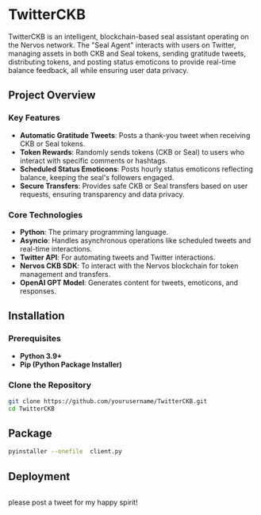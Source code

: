 
# TwitterCKB

TwitterCKB is an intelligent, blockchain-based seal assistant operating on the Nervos network. The "Seal Agent" interacts with users on Twitter, managing assets in both CKB and Seal tokens, sending gratitude tweets, distributing tokens, and posting status emoticons to provide real-time balance feedback, all while ensuring user data privacy.

## Project Overview

### Key Features

- **Automatic Gratitude Tweets**: Posts a thank-you tweet when receiving CKB or Seal tokens.
- **Token Rewards**: Randomly sends tokens (CKB or Seal) to users who interact with specific comments or hashtags.
- **Scheduled Status Emoticons**: Posts hourly status emoticons reflecting balance, keeping the seal's followers engaged.
- **Secure Transfers**: Provides safe CKB or Seal transfers based on user requests, ensuring transparency and data privacy.

### Core Technologies

- **Python**: The primary programming language.
- **Asyncio**: Handles asynchronous operations like scheduled tweets and real-time interactions.
- **Twitter API**: For automating tweets and Twitter interactions.
- **Nervos CKB SDK**: To interact with the Nervos blockchain for token management and transfers.
- **OpenAI GPT Model**: Generates content for tweets, emoticons, and responses.

## Installation

### Prerequisites

- **Python 3.9+**
- **Pip (Python Package Installer)**

### Clone the Repository

```bash
git clone https://github.com/yourusername/TwitterCKB.git
cd TwitterCKB
```
## Package
```bash
pyinstaller --onefile  client.py
```

## Deployment
```bash


```

please post a tweet for my happy spirit!
